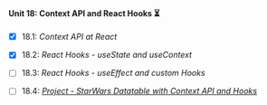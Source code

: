 #### Unit 18: Context API and React Hooks :hourglass_flowing_sand:

- [X] 18.1: _Context API at React_
- [X] 18.2: _React Hooks - useState and useContext_
- [ ] 18.3: _React Hooks - useEffect and custom Hooks_
- [ ] 18.4: [_Project - StarWars Datatable with Context API and Hooks_]()

